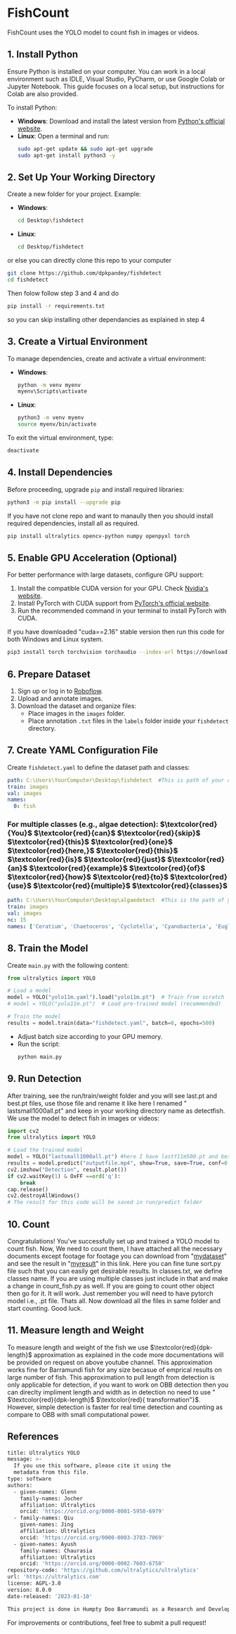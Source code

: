 # FishCount

FishCount uses the YOLO model to count fish in images or videos.

## 1. Install Python
Ensure Python is installed on your computer. You can work in a local environment such as IDLE, Visual Studio, PyCharm, or use Google Colab or Jupyter Notebook. This guide focuses on a local setup, but instructions for Colab are also provided.

To install Python:
- **Windows**: Download and install the latest version from [Python's official website](https://www.python.org/downloads/).
- **Linux**: Open a terminal and run:
  ```bash
  sudo apt-get update && sudo apt-get upgrade
  sudo apt-get install python3 -y
  ```

## 2. Set Up Your Working Directory 
Create a new folder for your project. Example:

- **Windows**:
  ```bash
  cd Desktop\fishdetect
  ```
- **Linux**:
  ```bash
  cd Desktop/fishdetect
  ```
or else you can directly clone this repo to your computer 
```bash
git clone https://github.com/dpkpandey/fishdetect
cd fishdetect
```
Then folow follow step 3 and 4 and do 
```bash
pip install -r requirements.txt
```
so you can skip installing other dependancies as explained in step 4

## 3. Create a Virtual Environment
To manage dependencies, create and activate a virtual environment:

- **Windows**:
  ```bash
  python -m venv myenv
  myenv\Scripts\activate
  ```
- **Linux**:
  ```bash
  python3 -m venv myenv
  source myenv/bin/activate
  ```

To exit the virtual environment, type:
```bash
deactivate
```

## 4. Install Dependencies
Before proceeding, upgrade `pip` and install required libraries:
```bash
python3 -m pip install --upgrade pip
```
If you have not clone repo and want to manaully then you should install required dependencies, install all as required.
```bash
pip install ultralytics opencv-python numpy openpyxl torch
```

## 5. Enable GPU Acceleration (Optional)
For better performance with large datasets, configure GPU support:

1. Install the compatible CUDA version for your GPU. Check [Nvidia's website](https://developer.nvidia.com/cuda-downloads).
2. Install PyTorch with CUDA support from [PyTorch's official website](https://pytorch.org/).
3. Run the recommended command in your terminal to install PyTorch with CUDA.
   
If you have downloaded "cuda==2.16" stable version then run this code for both Windows and Linux system.

```bash
pip3 install torch torchvision torchaudio --index-url https://download.pytorch.org/whl/cu126
```

## 6. Prepare Dataset
1. Sign up or log in to [Roboflow](https://roboflow.com/).
2. Upload and annotate images.
3. Download the dataset and organize files:
   - Place images in the `images` folder.
   - Place annotation `.txt` files in the `labels` folder inside your `fishdetect` directory.

## 7. Create YAML Configuration File
Create `fishdetect.yaml` to define the dataset path and classes:
```yaml
path: C:\Users\YourComputer\Desktop\fishdetect  #This is path of your current directory you can do pwd to see location and can copy that
train: images
val: images
names:
  0: fish
```
 
### For multiple classes (e.g., algae detection):  $\textcolor{red}{You}$ $\textcolor{red}{can}$ $\textcolor{red}{skip}$ $\textcolor{red}{this}$ $\textcolor{red}{one}$  $\textcolor{red}{here,}$ $\textcolor{red}{this}$ $\textcolor{red}{is}$ $\textcolor{red}{just}$ $\textcolor{red}{an}$  $\textcolor{red}{example}$ $\textcolor{red}{of}$ $\textcolor{red}{how}$ $\textcolor{red}{to}$ $\textcolor{red}{use}$  $\textcolor{red}{multiple}$ $\textcolor{red}{classes}$

 
```yaml
path: C:\Users\YourComputer\Desktop\algaedetect  #This is the path of your current directory
train: images
val: images
nc: 15
names: ['Ceratium', 'Chaetoceros', 'Cyclotella', 'Cyanobacteria', 'Euglenoid Eutreptiella', 'Gymnodinium', 'Microcystis', 'New', 'Oocystis', 'Oocytis', 'Oscillatoria', 'Pleurosigma sp.', 'Pseudo-nitzschia', 'Pseudo-nitzschia sp.', 'macro-algae']
```

## 8. Train the Model
Create `main.py` with the following content:
```python
from ultralytics import YOLO

# Load a model
model = YOLO("yolo11m.yaml").load("yolo11m.pt")  # Train from scratch
# model = YOLO("yolo11m.pt")  # Load pre-trained model (recommended)

# Train the model
results = model.train(data="fishdetect.yaml", batch=8, epochs=500)
```
- Adjust batch size according to your GPU memory.
- Run the script:
  ```bash
  python main.py
  ```

## 9. Run Detection
After training, see the run/train/weight folder and you will see last.pt and best.pt files, use those file and rename it like here I renamed " lastsmall1000all.pt"  and keep in your working directory name as detectfish.  
We use the model to detect fish in images or videos:
```python
import cv2
from ultralytics import YOLO

# Load the trained model
model = YOLO("lastsmall1000all.pt") #here I have lastY11m500.pt and bestY11m500.pt files both are very good model those output result footage is done in this model.
results = model.predict("outputfile.mp4", show=True, save=True, conf=0.30, tracker ="botsort.yaml") # you can choose your tracker= "bytetrack.yaml" or other.
cv2.imshow("Detection", result.plot())
if cv2.waitKey(1) & OxFF ==ord('q'):
    break
cap.release()
cv2.destroyAllWindows()
# The result for this code will be saved in run/predict folder
```

## 10. Count
Congratulations! You've successfully set up and trained a YOLO model to count fish.
Now, We need to count them, 
I have attached all the necessary documents except footage for footage you can download from "[mydataset](https://www.youtube.com/watch?v=Z0DoiaABzoY)"
and see the result in "[myresult](https://www.youtube.com/watch?v=KS21LWcn9bs)" in this link.
Here you can fine tune sort.py file such that you can easily get desirable results. In classes.txt, we 
define classes name. If you are using multiple classes just include in that and make a change in count_fish.py as well.
If you are going to count other object then go for it. It will work. Just remember you will need to have pytorch model i.e., .pt file. Thats all.
Now download all the files in same folder and start counting. Good luck.


 ## 11. Measure length and Weight
To measure length and weight of the fish we use $\textcolor{red}{dpk-length}$ approximation as explained in the code more documentations will be provided on request on above youtube channel. 
This approximation works fine for Barramundi fish for any size becasue of emprical results on large number of fish. This approximation to pull length from detection is only 
applicable for detection, if you want to work on OBB detection then you can direclty impliment length and width as in detection no need to use " $\textcolor{red}{dpk-length}$ $\textcolor{red}{ transformation"}$. However,
simple detection is faster for real time detection and counting as compare to OBB with small computational power.


## References

```bash
title: Ultralytics YOLO
message: >-
  If you use this software, please cite it using the
  metadata from this file.
type: software
authors:
  - given-names: Glenn
    family-names: Jocher
    affiliation: Ultralytics
    orcid: 'https://orcid.org/0000-0001-5950-6979'
  - family-names: Qiu
    given-names: Jing
    affiliation: Ultralytics
    orcid: 'https://orcid.org/0000-0003-3783-7069'
  - given-names: Ayush
    family-names: Chaurasia
    affiliation: Ultralytics
    orcid: 'https://orcid.org/0000-0002-7603-6750'
repository-code: 'https://github.com/ultralytics/ultralytics'
url: 'https://ultralytics.com'
license: AGPL-3.0
version: 8.0.0
date-released: '2023-01-10'
```

```bash
This project is done in Humpty Doo Barramundi as a Research and Development project, thanks to all helping hands 
```

For improvements or contributions, feel free to submit a pull request!


